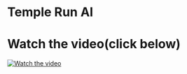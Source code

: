 # Temple Run AI

# Watch the video(click below)
 
[![Watch the video](https://img.youtube.com/vi/osw4hBXsOZ0/hqdefault.jpg)](https://youtu.be/osw4hBXsOZ0)
